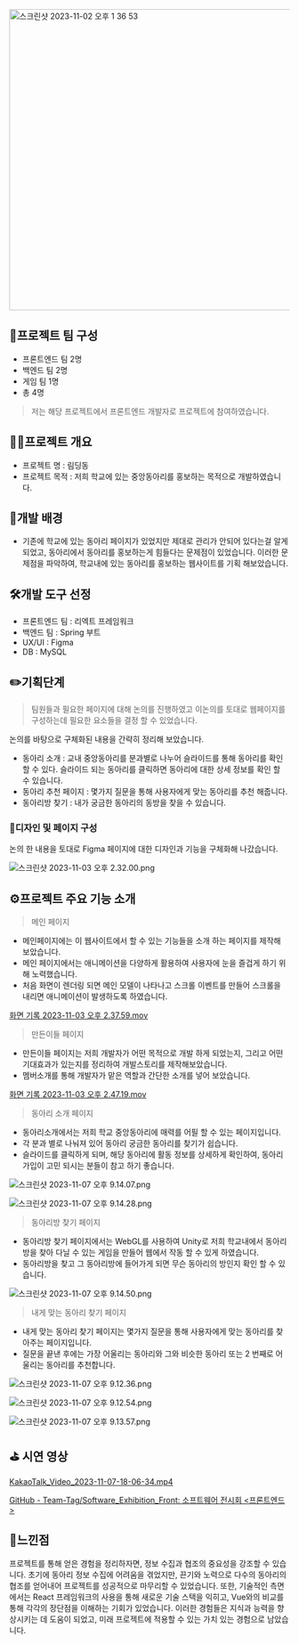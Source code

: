 
<img width="541" alt="스크린샷 2023-11-02 오후 1 36 53" src="https://github.com/user-attachments/assets/be478a32-a1dd-427b-9bae-c1e4bafe388d">

## 👥프로젝트 팀 구성

- 프론트엔드 팀 2명
- 백엔드 팀 2명
- 게임 팀 1명
- 총 4명

> 저는 해당 프로젝트에서 프론트엔드 개발자로 프로젝트에 참여하였습니다.
> 

## ✍🏻프로젝트 개요

- 프로젝트 명 : 림딩동
- 프로젝트 목적 : 저희 학교에 있는 중앙동아리를 홍보하는 목적으로 개발하였습니다.

## 🤔개발 배경

- 기존에 학교에 있는 동아리 페이지가 있었지만 제대로 관리가 안되어 있다는걸 알게 되었고, 동아리에서 동아리를 홍보하는게 힘들다는 문제점이 있었습니다. 이러한 문제점을 파악하여, 학교내에 있는 동아리를 홍보하는 웹사이트를 기획 해보았습니다.

## 🛠️개발 도구 선정

- 프론트엔드 팀 : 리엑트 프레임워크
- 백엔드 팀 : Spring 부트
- UX/UI : Figma
- DB : MySQL

## ✏️기획단계

> 팀원들과 필요한 페이지에 대해 논의를 진행하였고 이논의를 토대로 웹페이지를 구성하는데 필요한 요소들을 결정 할 수 있었습니다.
> 

논의를 바탕으로 구체화된 내용을 간략히 정리해 보았습니다. 

- 동아리 소개 : 교내 중앙동아리를 분과별로 나누어 슬라이드를 통해 동아리를 확인 할 수 있다.  슬라이드 되는  동아리를 클릭하면 동아리에 대한 상세 정보를 확인 할 수 있습니다.
- 동아리 추천 페이지 : 몇가지 질문을 통해 사용자에게 맞는 동아리를 추천 해줍니다.
- 동아리방 찾기 : 내가 궁금한 동아리의 동방을 찾을 수 있습니다.

### 🎨디자인 및 페이지 구성

논의 한 내용을 토대로 Figma 페이지에 대한 디자인과 기능을 구체화해 나갔습니다. 

![스크린샷 2023-11-03 오후 2.32.00.png](https://prod-files-secure.s3.us-west-2.amazonaws.com/28e61d31-5355-4c81-9bec-9a3e2642524e/13b2ca67-4da9-46e7-903b-cbe14168a478/%E1%84%89%E1%85%B3%E1%84%8F%E1%85%B3%E1%84%85%E1%85%B5%E1%86%AB%E1%84%89%E1%85%A3%E1%86%BA_2023-11-03_%E1%84%8B%E1%85%A9%E1%84%92%E1%85%AE_2.32.00.png)

## ⚙️프로젝트 주요 기능 소개

> 메인 페이지
> 
- 메인페이지에는 이 웹사이트에서 할 수 있는 기능들을 소개 하는 페이지를 제작해 보았습니다.
- 메인 페이지에서는 애니메이션을 다양하게 활용하여 사용자에 눈을 즐겁게 하기 위해 노력했습니다.
- 처음 화면이 렌더링 되면 메인 모델이 나타나고 스크롤 이벤트를 만들어 스크롤을 내리면 애니메이션이 발생하도록 하였습니다.

[화면 기록 2023-11-03 오후 2.37.59.mov](https://prod-files-secure.s3.us-west-2.amazonaws.com/28e61d31-5355-4c81-9bec-9a3e2642524e/34d859a5-ead3-453a-9c9e-f6231c4bee30/%E1%84%92%E1%85%AA%E1%84%86%E1%85%A7%E1%86%AB_%E1%84%80%E1%85%B5%E1%84%85%E1%85%A9%E1%86%A8_2023-11-03_%E1%84%8B%E1%85%A9%E1%84%92%E1%85%AE_2.37.59.mov)

> 만든이들 페이지
> 
- 만든이들 페이지는 저희 개발자가 어떤 목적으로 개발 하게 되었는지, 그리고 어떤 기대효과가 있는지를 정리하여 개발스토리를 제작해보았습니다.
- 멤버소개를 통해 개발자가 맡은 역할과 간단한 소개를 넣어 보았습니다.

[화면 기록 2023-11-03 오후 2.47.19.mov](https://prod-files-secure.s3.us-west-2.amazonaws.com/28e61d31-5355-4c81-9bec-9a3e2642524e/a71875c8-f0da-48d4-b744-f7c0849974f9/%E1%84%92%E1%85%AA%E1%84%86%E1%85%A7%E1%86%AB_%E1%84%80%E1%85%B5%E1%84%85%E1%85%A9%E1%86%A8_2023-11-03_%E1%84%8B%E1%85%A9%E1%84%92%E1%85%AE_2.47.19.mov)

> 동아리 소개 페이지
> 
- 동아리소개에서는 저희 학교 중앙동아리에 매력를 어필 할 수 있는 페이지입니다.
- 각 분과 별로 나눠져 있어 동아리 궁금한 동아리를 찾기가 쉽습니다.
- 슬라이드를 클릭하게 되며, 해당 동아리에 활동 정보를 상세하게 확인하여, 동아리 가입이 고민 되시는 분들이 참고 하기 좋습니다.

![스크린샷 2023-11-07 오후 9.14.07.png](https://prod-files-secure.s3.us-west-2.amazonaws.com/28e61d31-5355-4c81-9bec-9a3e2642524e/7b886daf-fb25-4375-b894-c34f94bfc658/%E1%84%89%E1%85%B3%E1%84%8F%E1%85%B3%E1%84%85%E1%85%B5%E1%86%AB%E1%84%89%E1%85%A3%E1%86%BA_2023-11-07_%E1%84%8B%E1%85%A9%E1%84%92%E1%85%AE_9.14.07.png)

![스크린샷 2023-11-07 오후 9.14.28.png](https://prod-files-secure.s3.us-west-2.amazonaws.com/28e61d31-5355-4c81-9bec-9a3e2642524e/cc20161c-89e3-4fb4-aefd-1cf8c1e336f9/%E1%84%89%E1%85%B3%E1%84%8F%E1%85%B3%E1%84%85%E1%85%B5%E1%86%AB%E1%84%89%E1%85%A3%E1%86%BA_2023-11-07_%E1%84%8B%E1%85%A9%E1%84%92%E1%85%AE_9.14.28.png)

> 동아리방 찾기 페이지
> 
- 동아리방 찾기 페이지에서는 WebGL를 사용하여 Unity로 저희 학교내에서 동아리방을 찾아 다닐 수 있는 게임을 만들어 웹에서 작동 할 수 있게 하였습니다.
- 동아리방을 찾고 그 동아리방에 들어가게 되면 무슨 동아리의 방인지 확인 할 수 있습니다.

![스크린샷 2023-11-07 오후 9.14.50.png](https://prod-files-secure.s3.us-west-2.amazonaws.com/28e61d31-5355-4c81-9bec-9a3e2642524e/b25fe1af-a0ce-4a99-b0ff-8116f17df01d/%E1%84%89%E1%85%B3%E1%84%8F%E1%85%B3%E1%84%85%E1%85%B5%E1%86%AB%E1%84%89%E1%85%A3%E1%86%BA_2023-11-07_%E1%84%8B%E1%85%A9%E1%84%92%E1%85%AE_9.14.50.png)

> 내게 맞는 동아리 찾기 페이지
> 
- 내게 맞는 동아리 찾기 페이지는 몇가지 질문을 통해 사용자에게 맞는 동아리를 찾아주는 페이지입니다.
- 질문을 끝낸 후에는 가장 어울리는 동아리와 그와 비슷한 동아리 또는 2 번째로 어울리는 동아리를 추천합니다.

![스크린샷 2023-11-07 오후 9.12.36.png](https://prod-files-secure.s3.us-west-2.amazonaws.com/28e61d31-5355-4c81-9bec-9a3e2642524e/3379353b-c4c1-495e-8f3d-ca98722e6a79/%E1%84%89%E1%85%B3%E1%84%8F%E1%85%B3%E1%84%85%E1%85%B5%E1%86%AB%E1%84%89%E1%85%A3%E1%86%BA_2023-11-07_%E1%84%8B%E1%85%A9%E1%84%92%E1%85%AE_9.12.36.png)

![스크린샷 2023-11-07 오후 9.12.54.png](https://prod-files-secure.s3.us-west-2.amazonaws.com/28e61d31-5355-4c81-9bec-9a3e2642524e/c09827c2-34e8-42cb-a163-c0491a48ccc9/%E1%84%89%E1%85%B3%E1%84%8F%E1%85%B3%E1%84%85%E1%85%B5%E1%86%AB%E1%84%89%E1%85%A3%E1%86%BA_2023-11-07_%E1%84%8B%E1%85%A9%E1%84%92%E1%85%AE_9.12.54.png)

![스크린샷 2023-11-07 오후 9.13.57.png](https://prod-files-secure.s3.us-west-2.amazonaws.com/28e61d31-5355-4c81-9bec-9a3e2642524e/eb5fd4b5-ccc8-4de2-9ef2-648cda178619/%E1%84%89%E1%85%B3%E1%84%8F%E1%85%B3%E1%84%85%E1%85%B5%E1%86%AB%E1%84%89%E1%85%A3%E1%86%BA_2023-11-07_%E1%84%8B%E1%85%A9%E1%84%92%E1%85%AE_9.13.57.png)

## ⛳ 시연 영상

[KakaoTalk_Video_2023-11-07-18-06-34.mp4](https://prod-files-secure.s3.us-west-2.amazonaws.com/28e61d31-5355-4c81-9bec-9a3e2642524e/9c23739d-9541-4160-9bf8-52e9cf2ea961/KakaoTalk_Video_2023-11-07-18-06-34.mp4)

[GitHub - Team-Tag/Software_Exhibition_Front: 소프트웨어 전시회 <프론트엔드>](https://github.com/Team-Tag/Software_Exhibition_Front)

## 💬느낀점

프로젝트를 통해 얻은 경험을 정리하자면, 정보 수집과 협조의 중요성을 강조할 수 있습니다. 초기에 동아리 정보 수집에 어려움을 겪었지만, 끈기와 노력으로 다수의 동아리의 협조를 얻어내어 프로젝트를 성공적으로 마무리할 수 있었습니다. 또한, 기술적인 측면에서는 React 프레임워크의 사용을 통해 새로운 기술 스택을 익히고, Vue와의 비교를 통해 각각의 장단점을 이해하는 기회가 있었습니다. 이러한 경험들은 지식과 능력을 향상시키는 데 도움이 되었고, 미래 프로젝트에 적용할 수 있는 가치 있는 경험으로 남았습니다.
